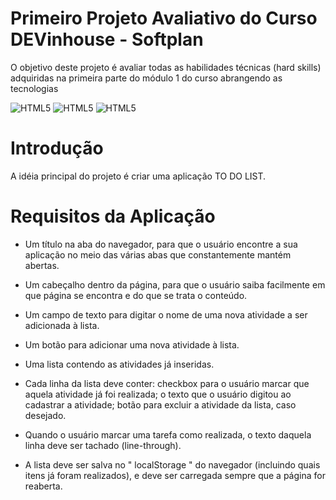 # Primeiro Projeto Avaliativo do Curso DEVinhouse - Softplan

O objetivo deste projeto é avaliar todas as habilidades técnicas (hard skills) adquiridas na primeira parte  do módulo 1 do curso abrangendo as tecnologias 

![HTML5](https://img.shields.io/badge/HTML5-E34F26?style=for-the-badge&logo=html5&logoColor=white)
![HTML5](https://img.shields.io/badge/CSS3-1572B6?style=for-the-badge&logo=css3&logoColor=white)
![HTML5](https://img.shields.io/badge/JavaScript-F7DF1E?style=for-the-badge&logo=javascript&logoColor=black)


# Introdução

A idéia principal do projeto é criar uma aplicação TO DO LIST.

# Requisitos da Aplicação

- Um título na aba do navegador, para que o usuário encontre a sua aplicação no meio das várias abas que constantemente mantém abertas.

- Um cabeçalho dentro da página, para que o usuário saiba facilmente em que página se encontra e do que se trata o conteúdo.

- Um campo de texto para digitar o nome de uma nova atividade a ser adicionada à lista.

- Um botão para adicionar uma nova atividade à lista.

- Uma lista contendo as atividades já inseridas.

- Cada linha da lista deve conter: checkbox para o usuário marcar que aquela atividade já foi realizada; o texto que o usuário digitou ao cadastrar a atividade; botão para excluir a atividade da lista, caso desejado.

- Quando o usuário marcar uma tarefa como realizada, o texto daquela linha deve ser tachado (line-through).

- A lista deve ser  salva no " localStorage " do navegador   (incluindo quais itens já foram realizados), e deve ser carregada sempre que a página for reaberta.
